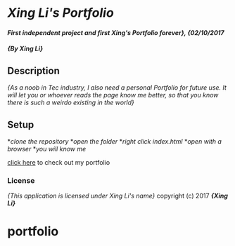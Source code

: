 # _**Xing Li's Portfolio**_

#### _First independent project and first Xing's Portfolio forever}, {02/10/2017_

#### _{By Xing Li}_

## Description

_{As a noob in Tec industry, I also need a personal Portfolio for future use. It will let you or whoever reads the page know me better, so that you know there is such a weirdo existing in the world}_

## Setup

*_clone the repository_
*_open the folder_
*_right click index.html_
*_open with a browser_
*_you will know me_

[click here](https://github.com/msuli1120/portfolio.git) to check out my portfolio

### License
*{This application is licensed under Xing Li's name}*
copyright (c) 2017 **_{Xing Li}_**
# portfolio
